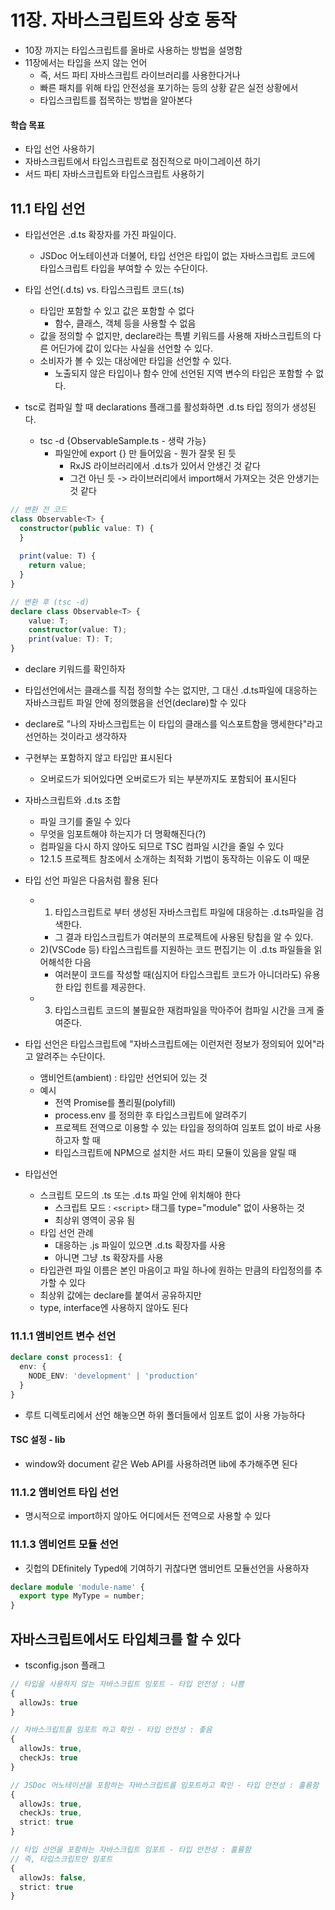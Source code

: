 # 11장. 자바스크립트와 상호 동작

- 10장 까지는 타입스크립트를 올바로 사용하는 방법을 설명함
- 11장에서는 타입을 쓰지 않는 언어
  - 즉, 서드 파티 자바스크립트 라이브러리를 사용한다거나
  - 빠른 패치를 위해 타입 안전성을 포기하는 등의 상황 같은 실전 상황에서
  - 타입스크립트를 접목하는 방법을 알아본다

#### 학습 목표
- 타입 선언 사용하기
- 자바스크립트에서 타입스크립트로 점진적으로 마이그레이션 하기
- 서드 파티 자바스크립트와 타입스크립트 사용하기

## 11.1 타입 선언
- 타입선언은 .d.ts 확장자를 가진 파일이다.
  - JSDoc 어노테이션과 더불어, 타입 선언은 타입이 없는 자바스크립트 코드에 타입스크립트 타입을 부여할 수 있는 수단이다.

- 타입 선언(.d.ts) vs. 타입스크립트 코드(.ts)
  - 타입만 포함할 수 있고 값은 포함할 수 없다
    - 함수, 클래스, 객체 등을 사용할 수 없음
  - 값을 정의할 수 없지만, declare라는 특별 키워드를 사용해 자바스크립트의 다른 어딘가에 값이 있다는 사실을 선언할 수 있다.
  - 소비자가 볼 수 있는 대상에만 타입을 선언할 수 있다.
    - 노출되지 않은 타입이나 함수 안에 선언된 지역 변수의 타입은 포함할 수 없다.

- tsc로 컴파일 할 때 declarations 플래그를 활성화하면 .d.ts 타입 정의가 생성된다.
  - tsc -d {ObservableSample.ts - 생략 가능}
    - 파일안에 export {} 만 들어있음 - 뭔가 잘못 된 듯
      - RxJS 라이브러리에서 .d.ts가 있어서 안생긴 것 같다
      - 그건 아닌 듯 -> 라이브러리에서 import해서 가져오는 것은 안생기는 것 같다

```ts
// 변환 전 코드
class Observable<T> {
  constructor(public value: T) {
  }
  
  print(value: T) {
    return value;
  }
}

// 변환 후 (tsc -d)
declare class Observable<T> {
    value: T;
    constructor(value: T);
    print(value: T): T;
}
```
- declare 키워드를 확인하자
- 타입선언에서는 클래스를 직접 정의할 수는 없지만, 그 대신 .d.ts파일에 대응하는 자바스크립트 파일 안에 정의했음을 선언(declare)할 수 있다
- declare로 "나의 자바스크립트는 이 타입의 클래스를 익스포트함을 맹세한다"라고 선언하는 것이라고 생각하자
- 구현부는 포함하지 않고 타입만 표시된다
  - 오버로드가 되어있다면 오버로드가 되는 부분까지도 포함되어 표시된다

- 자바스크립트와 .d.ts 조합
  - 파일 크기를 줄일 수 있다
  - 무엇을 임포트해야 하는지가 더 명확해진다(?)
  - 컴파일을 다시 하지 않아도 되므로 TSC 컴파일 시간을 줄일 수 있다
  - 12.1.5 프로젝트 참조에서 소개하는 최적화 기법이 동작하는 이유도 이 때문

- 타입 선언 파일은 다음처럼 활용 된다
  - 1) 타입스크립트로 부터 생성된 자바스크립트 파일에 대응하는 .d.ts파일을 검색한다.
    - 그 결과 타입스크립트가 여러분의 프로젝트에 사용된 탕칩을 알 수 있다. 
  - 2)(VSCode 등) 타입스크립트를 지원하는 코드 편집기는 이 .d.ts 파일들을 읽어해석한 다음
    - 여러분이 코드를 작성할 때(심지어 타입스크립트 코드가 아니더라도) 유용한 타입 힌트를 제공한다.
  - 3) 타입스크립트 코드의 불필요한 재컴파일을 막아주어 컴파일 시간을 크게 줄여준다.

- 타입 선언은 타입스크립트에 "자바스크립트에는 이런저런 정보가 정의되어 있어"라고 알려주는 수단이다.
  - 앰비언트(ambient) : 타입만 선언되어 있는 것
  - 예시
    - 전역 Promise를 폴리필(polyfill)
    - process.env 를 정의한 후 타입스크립트에 알려주기
    - 프로젝트 전역으로 이용할 수 있는 타입을 정의하여 임포트 없이 바로 사용하고자 할 때
    - 타입스크립트에 NPM으로 설치한 서드 파티 모듈이 있음을 알릴 때

- 타입선언
  - 스크립트 모드의 .ts 또는 .d.ts 파일 안에 위치해야 한다
    - 스크립트 모드 : `<script>` 태그를 type="module" 없이 사용하는 것
    - 최상위 영역이 공유 됨
  - 타입 선언 관례
    - 대응하는 .js 파일이 있으면 .d.ts 확장자를 사용
    - 아니면 그냥 .ts 확장자를 사용
  - 타입관련 파일 이름은 본인 마음이고 파일 하나에 원하는 만큼의 타입정의를 추가할 수 있다
  - 최상위 값에는 declare를 붙여서 공유하지만
  - type, interface엔 사용하지 않아도 된다

### 11.1.1 앰비언트 변수 선언

```ts
declare const process1: {
  env: {
    NODE_ENV: 'development' | 'production'
  }
}
```
- 루트 디렉토리에서 선언 해놓으면 하위 폴더들에서 임포트 없이 사용 가능하다

#### TSC 설정 - lib
- window와 document 같은 Web API를 사용하려면 lib에 추가해주면 된다

### 11.1.2 앰비언트 타입 선언
- 명시적으로 import하지 않아도 어디에서든 전역으로 사용할 수 있다

### 11.1.3 앰비언트 모듈 선언
- 깃헙의 DEfinitely Typed에 기여하기 귀찮다면 앰비언트 모듈선언을 사용하자

```ts
declare module 'module-name' {
  export type MyType = number;
}
```

## 자바스크립트에서도 타입체크를 할 수 있다

- tsconfig.json 플래그

```ts
// 타입을 사용하지 않는 자바스크립트 임포트 - 타입 안전성 : 나쁨
{
  allowJs: true
}

// 자바스크립트를 임포트 하고 확인 - 타입 안전성 : 좋음
{
  allowJs: true,
  checkJs: true
}

// JSDoc 어노테이션을 포함하는 자바스크립트를 임포트하고 확인 - 타입 안전성 : 훌륭함
{
  allowJs: true,
  checkJs: true,
  strict: true
}

// 타입 선언을 포함하는 자바스크립트 임포트 - 타입 안전성 : 훌륭함
// 즉, 타입스크립트만 임포트
{
  allowJs: false,
  strict: true
}
```